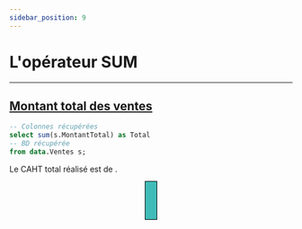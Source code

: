 ```yaml
---
sidebar_position: 9
---
```


# L'opérateur SUM

---

## <u>Montant total des ventes</u>

<!-- Requête SQL -->

```sql ex1
-- Colonnes récupérées
select sum(s.MontantTotal) as Total
-- BD récupérée
from data.Ventes s;
```

<!-- Markdown -->

Le CAHT total réalisé est de <Value data={ex1} fmt='# ### " €"'/>.

<!-- Graphique -->

<center>
<div class=kpi-css>
<BigValue
    data={ex1}
    value=Total
    fmt='# ### " €"'
    title="CAHT total"
/>
</div>
</center>

<!-- Style CSS -->
<style>
    .kpi-css{
        border: 1px black solid;
        display: inline;
        padding-bottom: 50px;
        padding-left: 20px;
        background-color: #40bcb8;
    }
</style>
